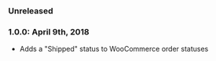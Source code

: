 ### Unreleased ###

### 1.0.0: April 9th, 2018
* Adds a "Shipped" status to WooCommerce order statuses